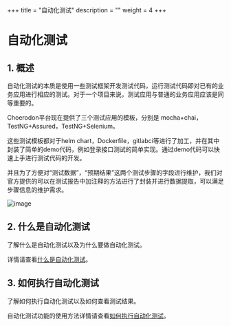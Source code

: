 +++
title = "自动化测试"
description = ""
weight = 4
+++

# 自动化测试

## 1. 概述

自动化测试的本质是使用一些测试框架开发测试代码，运行测试代码即对已有的业务应用进行相应的测试。对于一个项目来说，测试应用与普通的业务应用应该是同等重要的。

Choerodon平台现在提供了三个测试应用的模板，分别是 mocha+chai，TestNG+Assured，TestNG+Selenium。

这些测试模板都对于helm chart，Dockerfile，gitlabci等进行了加工，并在其中封装了简单的demo代码，例如登录接口测试的简单实现。通过demo代码可以快速上手进行测试代码的开发。

并且为了方便对“测试数据”，“预期结果”这两个测试步骤的字段进行维护，我们对官方提供的可以在测试报告中加注释的方法进行了封装并进行数据提取，可以满足步骤信息的维护需求。

![image](/docs/user-guide/test/image/AutoTest/AutoTest-01.png)

## 2. 什么是自动化测试

了解什么是自动化测试以及为什么要做自动化测试。

详情请查看[什么是自动化测试](./whatis)。

## 3. 如何执行自动化测试

了解如何执行自动化测试以及如何查看测试结果。

自动化测试功能的使用方法详情请查看[如何执行自动化测试](./howto-excute)。

